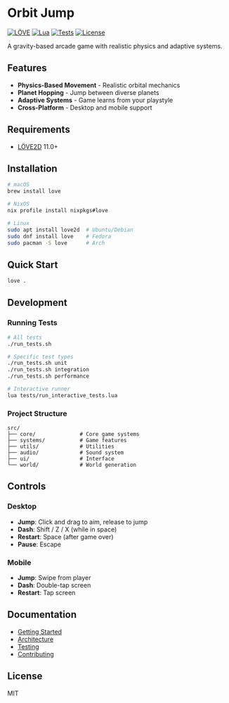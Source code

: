 # Orbit Jump

[![LÖVE](https://img.shields.io/badge/LÖVE-11.0%2B-ff69b4.svg)](https://love2d.org/)
[![Lua](https://img.shields.io/badge/Lua-5.3%2B-blue.svg)](https://www.lua.org/)
[![Tests](https://img.shields.io/badge/tests-unified%20framework-brightgreen.svg)](docs/testing.md)
[![License](https://img.shields.io/badge/license-MIT-blue.svg)](LICENSE)

A gravity-based arcade game with realistic physics and adaptive systems.

## Features

- **Physics-Based Movement** - Realistic orbital mechanics
- **Planet Hopping** - Jump between diverse planets
- **Adaptive Systems** - Game learns from your playstyle
- **Cross-Platform** - Desktop and mobile support

## Requirements

- [LÖVE2D](https://love2d.org/) 11.0+

## Installation

```bash
# macOS
brew install love

# NixOS
nix profile install nixpkgs#love

# Linux
sudo apt install love2d  # Ubuntu/Debian
sudo dnf install love    # Fedora
sudo pacman -S love      # Arch
```

## Quick Start

```bash
love .
```

## Development

### Running Tests

```bash
# All tests
./run_tests.sh

# Specific test types
./run_tests.sh unit
./run_tests.sh integration
./run_tests.sh performance

# Interactive runner
lua tests/run_interactive_tests.lua
```

### Project Structure

```
src/
├── core/              # Core game systems
├── systems/           # Game features
├── utils/             # Utilities
├── audio/             # Sound system
├── ui/                # Interface
└── world/             # World generation
```

## Controls

### Desktop

- **Jump**: Click and drag to aim, release to jump
- **Dash**: Shift / Z / X (while in space)
- **Restart**: Space (after game over)
- **Pause**: Escape

### Mobile

- **Jump**: Swipe from player
- **Dash**: Double-tap screen
- **Restart**: Tap screen

## Documentation

- [Getting Started](docs/getting-started.md)
- [Architecture](docs/architecture.md)
- [Testing](docs/testing.md)
- [Contributing](docs/contributing.md)

## License

MIT
